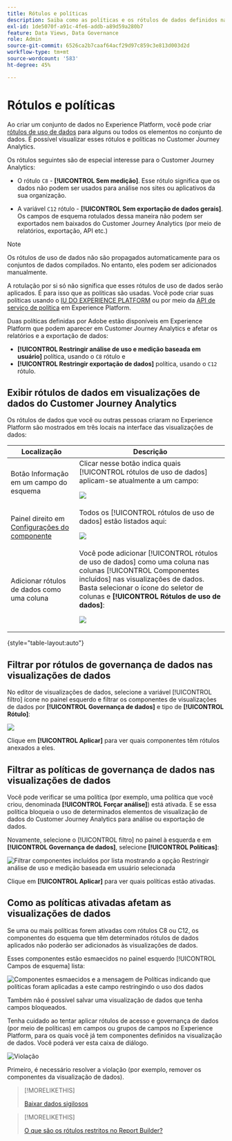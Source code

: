 ```yaml
---
title: Rótulos e políticas
description: Saiba como as políticas e os rótulos de dados definidos na Adobe Experience Platform afetam as visualizações de dados e os relatórios no Customer Journey Analytics.
exl-id: 1de5070f-a91c-4fe6-addb-a89d59a280b7
feature: Data Views, Data Governance
role: Admin
source-git-commit: 6526ca2b7caaf64acf29d97c859c3e813d003d2d
workflow-type: tm+mt
source-wordcount: '583'
ht-degree: 45%

---
```


# Rótulos e políticas

Ao criar um conjunto de dados no Experience Platform, você pode criar [rótulos de uso de dados](https://experienceleague.adobe.com/en/docs/experience-platform/data-governance/labels/reference) para alguns ou todos os elementos no conjunto de dados. É possível visualizar esses rótulos e políticas no Customer Journey Analytics.

Os rótulos seguintes são de especial interesse para o Customer Journey Analytics:

* O rótulo `C8` - **[!UICONTROL Sem medição]**. Esse rótulo significa que os dados não podem ser usados para análise nos sites ou aplicativos da sua organização.

* A variável `C12` rótulo - **[!UICONTROL Sem exportação de dados gerais]**. Os campos de esquema rotulados dessa maneira não podem ser exportados nem baixados do Customer Journey Analytics (por meio de relatórios, exportação, API etc.)

>[!NOTE]
>
>Os rótulos de uso de dados não são propagados automaticamente para os conjuntos de dados compilados. No entanto, eles podem ser adicionados manualmente.

A rotulação por si só não significa que esses rótulos de uso de dados serão aplicados. É para isso que as políticas são usadas. Você pode criar suas políticas usando o [IU DO EXPERIENCE PLATFORM](https://experienceleague.adobe.com/en/docs/experience-platform/data-governance/policies/user-guide) ou por meio da [API de serviço de política](https://experienceleague.adobe.com/en/docs/experience-platform/data-governance/api/overview) em Experience Platform.

Duas políticas definidas por Adobe estão disponíveis em Experience Platform que podem aparecer em Customer Journey Analytics e afetar os relatórios e a exportação de dados:

* **[!UICONTROL Restringir análise de uso e medição baseada em usuário]** política, usando o `C8` rótulo e
* **[!UICONTROL Restringir exportação de dados]** política, usando o `C12` rótulo.

## Exibir rótulos de dados em visualizações de dados do Customer Journey Analytics

Os rótulos de dados que você ou outras pessoas criaram no Experience Platform são mostrados em três locais na interface das visualizações de dados:

| Localização | Descrição |
| --- | --- |
| Botão Informação em um campo do esquema | Clicar nesse botão indica quais [!UICONTROL rótulos de uso de dados] aplicam-se atualmente a um campo:<p>![](assets/data-label-left.png) |
| Painel direito em [Configurações do componente](/help/data-views/component-settings/overview.md) | Todos os [!UICONTROL rótulos de uso de dados] estão listados aqui:<p>![](assets/data-label-right.png) |
| Adicionar rótulos de dados como uma coluna | Você pode adicionar [!UICONTROL rótulos de uso de dados] como uma coluna nas colunas [!UICONTROL Componentes incluídos] nas visualizações de dados. Basta selecionar o ícone do seletor de colunas e **[!UICONTROL Rótulos de uso de dados]**:<p>![](assets/data-label-column.png) |

{style="table-layout:auto"}

## Filtrar por rótulos de governança de dados nas visualizações de dados

No editor de visualizações de dados, selecione a variável [!UICONTROL filtro] ícone no painel esquerdo e filtrar os componentes de visualizações de dados por **[!UICONTROL Governança de dados]** e tipo de **[!UICONTROL Rótulo]**:

![](assets/filter-labels.png)

Clique em **[!UICONTROL Aplicar]** para ver quais componentes têm rótulos anexados a eles.

## Filtrar as políticas de governança de dados nas visualizações de dados

Você pode verificar se uma política (por exemplo, uma política que você criou, denominada **[!UICONTROL Forçar análise]**) está ativada. E se essa política bloqueia o uso de determinados elementos de visualização de dados do Customer Journey Analytics para análise ou exportação de dados.

Novamente, selecione o [!UICONTROL filtro] no painel à esquerda e em **[!UICONTROL Governança de dados]**, selecione **[!UICONTROL Políticas]**:

![Filtrar componentes incluídos por lista mostrando a opção Restringir análise de uso e medição baseada em usuário selecionada](assets/filter-policies.png)

Clique em **[!UICONTROL Aplicar]** para ver quais políticas estão ativadas.

## Como as políticas ativadas afetam as visualizações de dados

Se uma ou mais políticas forem ativadas com rótulos C8 ou C12, os componentes do esquema que têm determinados rótulos de dados aplicados não poderão ser adicionados às visualizações de dados.

Esses componentes estão esmaecidos no painel esquerdo [!UICONTROL Campos de esquema] lista:

![Componentes esmaecidos e a mensagem de Políticas indicando que políticas foram aplicadas a este campo restringindo o uso dos dados](assets/component-greyed.png)

Também não é possível salvar uma visualização de dados que tenha campos bloqueados.

Tenha cuidado ao tentar aplicar rótulos de acesso e governança de dados (por meio de políticas) em campos ou grupos de campos no Experience Platform, para os quais você já tem componentes definidos na visualização de dados. Você poderá ver esta caixa de diálogo.

![Violação](assets/violation.png)

Primeiro, é necessário resolver a violação (por exemplo, remover os componentes da visualização de dados).


>[!MORELIKETHIS]
>
>[Baixar dados sigilosos](/help/analysis-workspace/export/download-send.md)

>[!MORELIKETHIS]
>
>[O que são os rótulos restritos no Report Builder?](https://experienceleague.adobe.com/en/docs/analytics-platform/using/cja-reportbuilder/restricted-labels)


